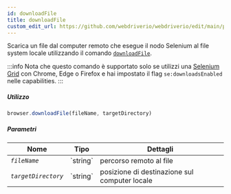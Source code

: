 ```yaml
---
id: downloadFile
title: downloadFile
custom_edit_url: https://github.com/webdriverio/webdriverio/edit/main/packages/webdriverio/src/commands/browser/downloadFile.ts
---
```


Scarica un file dal computer remoto che esegue il nodo Selenium al file system locale
utilizzando il comando [`downloadFile`](https://webdriver.io/docs/api/selenium#downloadFile).

:::info
Nota che questo comando è supportato solo se utilizzi una
[Selenium Grid](https://www.selenium.dev/documentation/en/grid/) con Chrome, Edge o Firefox
e hai impostato il flag `se:downloadsEnabled` nelle capabilities.
:::

##### Utilizzo

```js
browser.downloadFile(fileName, targetDirectory)
```

##### Parametri

<table>
  <thead>
    <tr>
      <th>Nome</th><th>Tipo</th><th>Dettagli</th>
    </tr>
  </thead>
  <tbody>
    <tr>
      <td><code><var>fileName</var></code></td>
      <td>`string`</td>
      <td>percorso remoto al file</td>
    </tr>
    <tr>
      <td><code><var>targetDirectory</var></code></td>
      <td>`string`</td>
      <td>posizione di destinazione sul computer locale</td>
    </tr>
  </tbody>
</table>